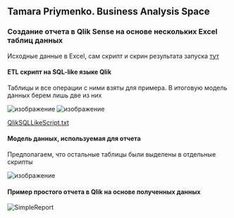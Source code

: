 ## Tamara Priymenko. Business Analysis Space

### Создание отчета в Qlik Sense на основе нескольких Excel таблиц данных

Исходные данные в Excel, сам скрипт и скрин результата запуска [тут](https://github.com/tamaraprima/mywayinba/tree/main/ETLQueryReporting)

#### ETL скрипт на SQL-like языке Qlik

Таблицы и все операции с ними взяты для примера. В итоговую модель данных берем лишь две из них

![изображение](https://user-images.githubusercontent.com/46677884/197364503-502f9e90-2da0-4073-9a43-1352405c4357.png)
![изображение](https://user-images.githubusercontent.com/46677884/197364509-d3a679ee-40d4-4ab8-b367-703299323156.png)

[QlikSQLLikeScript.txt](https://github.com/tamaraprima/mywayinba/files/9845371/QlikETLScript.txt)

#### Модель данных, используемая для отчета

Предполагаем, что остальные таблицы были выделены в отдельные скрипты 

![изображение](https://user-images.githubusercontent.com/46677884/197364648-1e220bfa-d1df-4bac-9641-93a759d30200.png)

#### Пример простого отчета в Qlik на основе полученных данных

![SimpleReport](https://user-images.githubusercontent.com/46677884/197364538-c438ff26-f65e-47f7-bb56-55f59e82480f.jpg)
